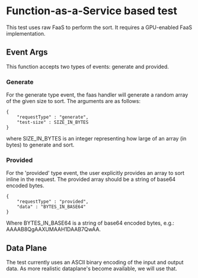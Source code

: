 # Function-as-a-Service based test
This test uses raw FaaS to perform the sort. It requires a GPU-enabled FaaS implementation.

## Event Args
This function accepts two types of events: generate and provided.

### Generate
For the generate type event, the faas handler will generate a random array of the given size to sort. The arguments are as follows:

    {
        "requestType" : "generate",
        "test-size" : SIZE_IN_BYTES
    }
 
where SIZE_IN_BYTES is an integer representing how large of an array (in bytes) to generate and sort.

### Provided
For the 'provided' type event, the user explicitly provides an array to sort inline in the request. The provided array should be a string of base64 encoded bytes.

    {
        "requestType" : "provided",
        "data" : "BYTES_IN_BASE64"
    }

Where BYTES_IN_BASE64 is a string of base64 encoded bytes, e.g.: AAAAB8QgAAXUMAAH1DAAB7QwAA.

## Data Plane
The test currently uses an ASCII binary encoding of the input and output data. As more realistic dataplane's become available, we will use that.
